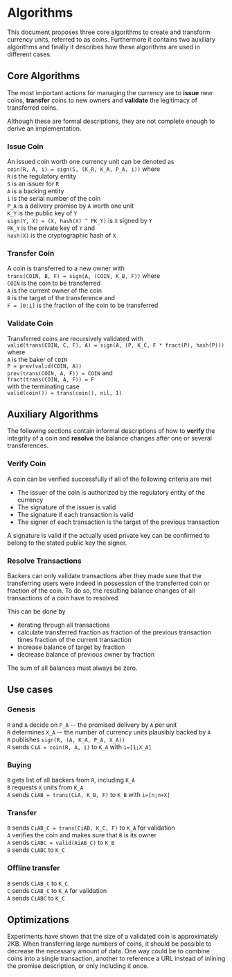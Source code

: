 # Algorithms

This document proposes three core algorithms to create and transform currency units, referred to as *coins*. Furthermore it contains two auxiliary algorithms and finally it describes how these algorithms are used in different cases.


## Core Algorithms

The most important actions for managing the currency are to **issue** new coins, **transfer** coins to new owners and **validate** the legitimacy of transferred coins.

Although these are formal descriptions, they are not complete enough to derive an implementation.

### Issue Coin

An issued coin worth one currency unit can be denoted as  
`coin(R, A, i) = sign(S, (K_R, K_A, P_A, i))`  where  
`R` is the regulatory entity  
`S` is an issuer for `R`  
`A` is a backing entity  
`i` is the serial number of the coin  
`P_A` is a delivery promise by `A` worth one unit  
`K_Y` is the public key of `Y`  
`sign(Y, X) = (X, hash(X) ^ PK_Y)` is `X` signed by `Y`  
`PK_Y` is the private key of `Y` and  
`hash(X)` is the cryptographic hash of `X`  

### Transfer Coin

A coin is transferred to a new owner with    
`trans(COIN, B, F) = sign(A, (COIN, K_B, F))` where  
`COIN` is the coin to be transferred  
`A` is the current owner of the coin  
`B` is the target of the transference and  
`F = ]0:1]` is the fraction of the coin to be transferred  

### Validate Coin

Transferred coins are recursively validated with  
`valid(trans(COIN, C, F), A) = sign(A, (P, K_C, F * fract(P), hash(P)))` where  
`A` is the baker of `COIN`  
`P = prev(valid(COIN, A))`    
`prev(trans(COIN, A, F)) = COIN` and  
`fract(trans(COIN, A, F)) = F`  
with the terminating case  
`valid(coin()) = trans(coin(), nil, 1)`



## Auxiliary Algorithms

The following sections contain informal descriptions of how to **verify** the integrity of a coin and **resolve** the balance changes after one or several transferences.

### Verify Coin

A coin can be verified successfully if all of the following criteria are met

- The issuer of the coin is authorized by the regulatory entity of the currency
- The signature of the issuer is valid
- The signature if each transaction is valid
- The signer of each transaction is the target of the previous transaction

A signature is valid if the actually used private key can be confirmed to belong to the stated public key the signer.


### Resolve Transactions

Backers can only validate transactions after they made sure that the transferring users were indeed in possession of the transferred coin or fraction of the coin. To do so, the resulting balance changes of all transactions of a coin have to resolved.

This can be done by 

- iterating through all transactions
- calculate transferred fraction as fraction of the previous transaction times fraction of the current transaction
- increase balance of target by fraction
- decrease balance of previous owner by fraction

The sum of all balances must always be zero.



## Use cases

### Genesis

`R` and `A` decide on `P_A` -- the promised delivery by `A` per unit   
`R` determines `X_A` -- the number of currency units plausibly backed by `A`  
`R` publishes `sign(R, (A, K_A, P_A, X_A))`  
`R` sends `CiA = coin(R, A, i)` to `K_A` with `i=[1;X_A]`  

### Buying

`B` gets list of all backers from `R`, including `K_A`  
`B` requests `X` units from `K_A`  
`A` sends `CiAB = trans(CiA, K_B, F)` to `K_B` with `i=[n;n+X]`  

### Transfer

`B` sends `CiAB_C = trans(CiAB, K_C, F)` to `K_A` for validation  
`A` verifies the coin and makes sure that `B` is its owner  
`A` sends `CiABC = valid(AiAB_C)` to `K_B`  
`B` sends `CiABC` to `K_C`  

### Offline transfer

`B` sends `CiAB_C` to `K_C`  
`C` sends `CiAB_C` to `K_A` for validation  
`A` sends `CiABC` to `K_C`



## Optimizations

Experiments have shown that the size of a validated coin is approximately 2KB. When transferring large numbers of coins, it should be possible to decrease the necessary amount of data. One way could be to combine coins into a single transaction, another to reference a URL instead of inlining the promise description, or only including it once.
